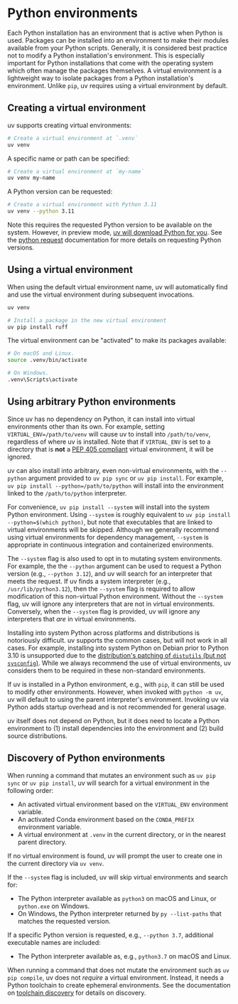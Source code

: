 # Python environments

Each Python installation has an environment that is active when Python is used. Packages can be installed into an environment to make their modules available from your Python scripts. Generally, it is considered best practice not to modify a Python installation's environment. This is especially important for Python installations that come with the operating system which often manage the packages themselves. A virtual environment is a lightweight way to isolate packages from a Python installation's environment. Unlike `pip`, uv requires using a virtual environment by default.

## Creating a virtual environment

uv supports creating virtual environments:

```bash
# Create a virtual environment at `.venv`
uv venv
```

A specific name or path can be specified:

```bash
# Create a virtual environment at `my-name`
uv venv my-name
```

A Python version can be requested:

```bash
# Create a virtual environment with Python 3.11
uv venv --python 3.11
```

Note this requires the requested Python version to be available on the system.
However, in preview mode, [uv will download Python for you](../preview/toolchains.md).
See the [python request](../python/requests.md) documentation for more details on requesting Python versions.

## Using a virtual environment

When using the default virtual environment name, uv will automatically find and use the virtual environment during subsequent invocations.

```bash
uv venv

# Install a package in the new virtual environment
uv pip install ruff
```

The virtual environment can be "activated" to make its packages available:

```bash
# On macOS and Linux.
source .venv/bin/activate

# On Windows.
.venv\Scripts\activate
```

## Using arbitrary Python environments

Since uv has no dependency on Python, it can install into virtual environments other than
its own. For example, setting `VIRTUAL_ENV=/path/to/venv` will cause uv to install into
`/path/to/venv`, regardless of where uv is installed. Note that if `VIRTUAL_ENV` is set to
a directory that is **not** a [PEP 405 compliant](https://peps.python.org/pep-0405/#specification)
virtual environment, it will be ignored.

uv can also install into arbitrary, even non-virtual environments, with the `--python` argument
provided to `uv pip sync` or `uv pip install`. For example, `uv pip install --python=/path/to/python`
will install into the environment linked to the `/path/to/python` interpreter.

For convenience, `uv pip install --system` will install into the system Python environment.
Using `--system` is roughly equivalent to `uv pip install --python=$(which python)`,
but note that executables that are linked to virtual environments will be skipped.
Although we generally recommend using virtual environments for dependency management,
`--system` is appropriate in continuous integration and containerized environments.

The `--system` flag is also used to opt in to mutating system environments. For example, the
the `--python` argument can be used to request a Python version (e.g., `--python 3.12`), and uv will
search for an interpreter that meets the request. If uv finds a system interpreter (e.g., `/usr/lib/python3.12`),
then the `--system` flag is required to allow modification of this non-virtual Python environment.
Without the `--system` flag, uv will ignore any interpreters that are not in virtual environments.
Conversely, when the `--system` flag is provided, uv will ignore any interpreters that _are_
in virtual environments.

Installing into system Python across platforms and distributions is notoriously difficult. uv
supports the common cases, but will not work in all cases. For example, installing into system
Python on Debian prior to Python 3.10 is unsupported due to the [distribution's patching
of `distutils` (but not `sysconfig`)](https://ffy00.github.io/blog/02-python-debian-and-the-install-locations/).
While we always recommend the use of virtual environments, uv considers them to be required in
these non-standard environments.

If uv is installed in a Python environment, e.g., with `pip`, it can still be used to modify
other environments. However, when invoked with `python -m uv`, uv will default to using the parent
interpreter's environment. Invoking uv via Python adds startup overhead and is not recommended for
general usage.

uv itself does not depend on Python, but it does need to locate a Python environment to (1)
install dependencies into the environment and (2) build source distributions.

## Discovery of Python environments

When running a command that mutates an environment such as `uv pip sync` or `uv pip install`,
uv will search for a virtual environment in the following order:

- An activated virtual environment based on the `VIRTUAL_ENV` environment variable.
- An activated Conda environment based on the `CONDA_PREFIX` environment variable.
- A virtual environment at `.venv` in the current directory, or in the nearest parent directory.

If no virtual environment is found, uv will prompt the user to create one in the current
directory via `uv venv`.

If the `--system` flag is included, uv will skip virtual environments and search for:

- The Python interpreter available as `python3` on macOS and Linux, or `python.exe` on Windows.
- On Windows, the Python interpreter returned by `py --list-paths` that matches the requested
  version.

If a specific Python version is requested, e.g., `--python 3.7`, additional executable names are included:

- The Python interpreter available as, e.g., `python3.7` on macOS and Linux.

When running a command that does not mutate the environment such as `uv pip compile`, uv does not
_require_ a virtual environment. Instead, it needs a Python toolchain to create ephemeral environments.
See the documentation on [toolchain discovery](./preview/toolchains.md#discovery-order) for details on discovery.
